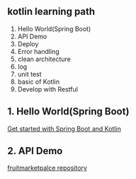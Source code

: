 ## kotlin learning path
1. Hello World(Spring Boot)
2. API Demo
3. Deploy
4. Error handling
5. clean architecture
6. log
7. unit test
8. basic of Kotlin 
9. Develop with Restful

## 1. Hello World(Spring Boot)
[Get started with Spring Boot and Kotlin](https://kotlinlang.org/docs/jvm-get-started-spring-boot.html)

## 2. API Demo
[fruitmarketpalce repository](https://github.com/guiying712/fruitmarketpalce)